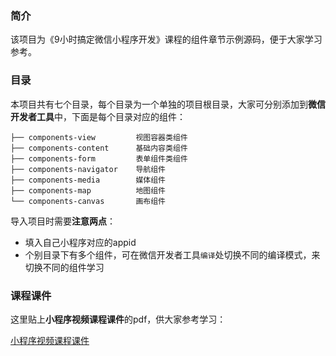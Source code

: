 ### 简介

该项目为《9小时搞定微信小程序开发》课程的组件章节示例源码，便于大家学习参考。

### 目录

本项目共有七个目录，每个目录为一个单独的项目根目录，大家可分别添加到**微信开发者工具**中，下面是每个目录对应的组件：

    ├── components-view         视图容器类组件
    ├── components-content      基础内容类组件
    ├── components-form         表单组件类组件
    ├── components-navigator    导航组件
    ├── components-media        媒体组件
    ├── components-map          地图组件
    └── components-canvas       画布组件

导入项目时需要**注意两点**：

* 填入自己小程序对应的appid
* 个别目录下有多个组件，可在微信开发者工具`编译`处切换不同的编译模式，来切换不同的组件学习

### 课程课件

这里贴上**小程序视频课程课件**的pdf，供大家参考学习：

[小程序视频课程课件](https://github.com/SuperJolly/wxapp-tutorial-components/blob/master/%E5%B0%8F%E7%A8%8B%E5%BA%8F%E8%A7%86%E9%A2%91%E8%AF%BE%E7%A8%8B%E8%AF%BE%E4%BB%B6.pdf)